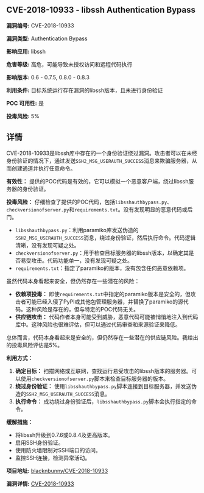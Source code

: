 ## CVE-2018-10933 - libssh Authentication Bypass

**漏洞编号:** CVE-2018-10933

**漏洞类型:** Authentication Bypass

**影响应用:** libssh

**危害等级:** 高危，可能导致未授权访问和远程代码执行

**影响版本:** 0.6 - 0.7.5, 0.8.0 - 0.8.3

**利用条件:** 目标系统运行存在漏洞的libssh版本，且未进行身份验证

**POC 可用性:** 是

**投毒风险:** 5%

## 详情

CVE-2018-10933是libssh库中存在的一个身份验证绕过漏洞。攻击者可以在未经身份验证的情况下，通过发送`SSH2_MSG_USERAUTH_SUCCESS`消息来欺骗服务器，从而创建通道并执行任意命令。

**有效性：**
提供的POC代码是有效的，它可以模拟一个恶意客户端，绕过libssh服务器的身份验证。

**投毒风险：**
仔细检查了提供的POC代码，包括`libsshauthbypass.py`、`checkversionofserver.py`和`requirements.txt`。没有发现明显的恶意代码或后门。

*   `libsshauthbypass.py`：利用paramiko库发送伪造的`SSH2_MSG_USERAUTH_SUCCESS`消息，绕过身份验证，然后执行命令。代码逻辑清晰，没有发现可疑之处。
*   `checkversionofserver.py`：用于检查目标服务器的libssh版本，以确定其是否易受攻击。代码功能单一，没有发现可疑之处。
*   `requirements.txt`：指定了paramiko的版本，没有包含任何恶意依赖项。

虽然代码本身看起来安全，但仍然存在一些潜在的风险：

*   **依赖项投毒：** 即使`requirements.txt`中指定的paramiko版本是安全的，但攻击者可能已经入侵了PyPI或其他包管理服务器，并替换了paramiko的源代码。这种风险是存在的，但与特定的POC代码无关。
*   **供应链攻击：** 代码作者本身可能受到威胁，恶意代码可能被悄悄地注入到代码库中。这种风险也很难评估，但可以通过代码审查和来源验证来降低。

总体而言，代码本身看起来是安全的，但仍然存在一些潜在的供应链风险。我给出的投毒风险评估是5%。

**利用方式：**

1.  **确定目标：** 扫描网络或互联网，查找运行易受攻击的libssh版本的服务器。可以使用`checkversionofserver.py`脚本来检查目标服务器的版本。
2.  **绕过身份验证：** 使用`libsshauthbypass.py`脚本连接到目标服务器，并发送伪造的`SSH2_MSG_USERAUTH_SUCCESS`消息。
3.  **执行命令：** 成功绕过身份验证后，`libsshauthbypass.py`脚本会执行指定的命令。

**缓解措施：**

*   将libssh升级到0.7.6或0.8.4及更高版本。
*   启用SSH身份验证。
*   使用防火墙限制对SSH端口的访问。
*   监控SSH连接，检测异常活动。

**项目地址:** [blacknbunny/CVE-2018-10933](https://github.com/blacknbunny/CVE-2018-10933)

**漏洞详情:** [CVE-2018-10933](https://nvd.nist.gov/vuln/detail/CVE-2018-10933)